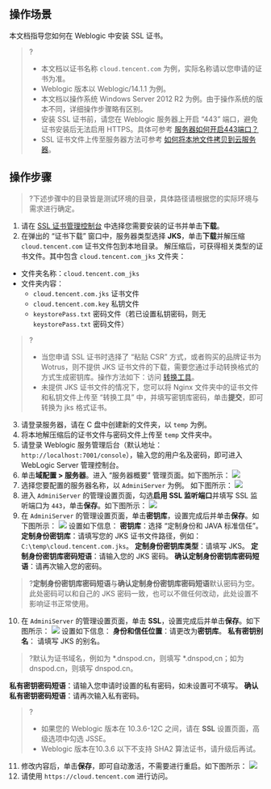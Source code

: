 ## 操作场景
本文档指导您如何在 Weblogic 中安装 SSL 证书。
>?
>- 本文档以证书名称 `cloud.tencent.com` 为例，实际名称请以您申请的证书为准。
>- Weblogic 版本以 Weblogic/14.1.1 为例。
>- 本文档以操作系统 Windows Server 2012 R2 为例。由于操作系统的版本不同，详细操作步骤略有区别。
>- 安装 SSL 证书前，请您在 Weblogic 服务器上开启 “443” 端口，避免证书安装后无法启用 HTTPS。具体可参考 [服务器如何开启443端口？](https://cloud.tencent.com/document/product/400/45144)
>- SSL 证书文件上传至服务器方法可参考 [如何将本地文件拷贝到云服务器](https://cloud.tencent.com/document/product/213/39138)。
>

## 操作步骤
>?下述步骤中的目录皆是测试环境的目录，具体路径请根据您的实际环境与需求进行确定。
>
1. 请在 [SSL 证书管理控制台](https://console.cloud.tencent.com/ssl) 中选择您需要安装的证书并单击**下载**。
2. 在弹出的 “证书下载” 窗口中，服务器类型选择 **JKS**，单击**下载**并解压缩 `cloud.tencent.com` 证书文件包到本地目录。
解压缩后，可获得相关类型的证书文件。其中包含 `cloud.tencent.com_jks` 文件夹：
 - 文件夹名称：`cloud.tencent.com_jks`
 - 文件夹内容：
    - `cloud.tencent.com.jks` 证书文件
    - `cloud.tencent.com.key` 私钥文件
    - `keystorePass.txt` 密码文件（若已设置私钥密码，则无 `keystorePass.txt` 密码文件）
  
>?
>- 当您申请 SSL 证书时选择了 “粘贴 CSR” 方式，或者购买的品牌证书为 Wotrus，则不提供 JKS 证书文件的下载，需要您通过手动转换格式的方式生成密钥库。操作方法如下：访问 [转换工具](https://myssl.com/cert_convert.html)。
>- 未提供 JKS 证书文件的情况下，您可以将 Nginx 文件夹中的证书文件和私钥文件上传至 “转换工具” 中，并填写密钥库密码，单击**提交**，即可转换为 jks 格式证书。
>
3. 请登录服务器，请在 C 盘中创建新的文件夹，以 `temp` 为例。
4. 将本地解压缩后的证书文件与密码文件上传至 `temp` 文件夹中。
5. 请登录 Weblogic 服务管理后台（默认地址：`http://localhost:7001/console`），输入您的用户名及密码，即可进入 WebLogic Server 管理控制台。
6. 单击**域配置 > 服务器**。进入 “服务器概要” 管理页面。如下图所示：
![](https://main.qcloudimg.com/raw/ffc8a6df5c09dd96680cdcf1bdb241cb.png)
7. 选择您要配置的服务器名称，以 `AdminiServer` 为例。 如下图所示：
![](https://main.qcloudimg.com/raw/aa01743bf9a8db4e4b56688069bd9906.png)
8. 进入 `AdminiServer` 的管理设置页面，勾选**启用 SSL 监听端口**并填写 SSL 监听端口为 `443`，单击**保存**。如下图所示：
![](https://main.qcloudimg.com/raw/c48f73608b825c6fd3d50fe5e2d1ddcb.png)
9. 在 `AdminiServer` 的管理设置页面，单击**密钥库**，设置完成后并单击**保存**。如下图所示：
![](https://main.qcloudimg.com/raw/cd19bfe757e62b3dc0763d2d979a7cf5.png)
设置如下信息：
**密钥库**：选择 “定制身份和 JAVA 标准信任”。
**定制身份密钥库**：请填写您的 JKS 证书文件路径，例如：`C:\temp\cloud.tencent.com.jks`。
**定制身份密钥库类型**：请填写 JKS。
**定制身份密钥库密码短语**：请输入您的 JKS 密码。
**确认定制身份密钥库密码短语**：请再次输入您的密码。
>?**定制身份密钥库密码短语**与**确认定制身份密钥库密码短语**默认密码为空。此处密码可以和自己的 JKS 密码一致，也可以不做任何改动，此处设置不影响证书正常使用。
>
10. 在 `AdminiServer` 的管理设置页面，单击 **SSL**，设置完成后并单击**保存**。如下图所示：
![](https://main.qcloudimg.com/raw/729e4accbfbcc70dd198d6c1ad11c7e7.png)
设置如下信息：
**身份和信任位置**：请更改为**密钥库**。
**私有密钥别名**： 请填写 JKS 的别名。
>?默认为证书域名，例如为 \*.dnspod.cn，则填写 \*.dnspod,cn；如为 dnspod.cn，则填写 dnspod.cn。
>
**私有密钥密码短语**：请输入您申请时设置的私有密码，如未设置可不填写。
**确认私有密钥密码短语**：请再次输入私有密码。
>?
>- 如果您的 Weblogic 版本在 10.3.6-12C 之间，请在 **SSL** 设置页面，高级选项中勾选 JSSE。
>- Weblogic 版本在10.3.6 以下不支持 SHA2 算法证书，请升级后再试。
>
11. 修改内容后，单击**保存**，即可自动激活，不需要进行重启。如下图所示：
![](https://main.qcloudimg.com/raw/6dac04176e3f1c33af5f7426619c1987.png)
12. 请使用 `https://cloud.tencent.com` 进行访问。


